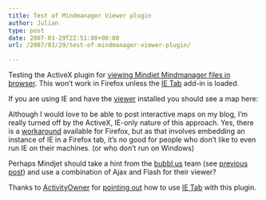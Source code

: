 ```yaml
---
title: Test of Mindmanager Viewer plugin
author: Julian
type: post
date: 2007-03-29T22:51:00+00:00
url: /2007/03/29/test-of-mindmanager-viewer-plugin/

---
```

Testing the ActiveX plugin for [viewing Mindjet Mindmanager files in browser][1]. This won&#8217;t work in Firefox unless the [IE Tab][2] add-in is loaded.

If you are using IE and have the [viewer][1] installed you should see a map here:

<!-- Mindjet Map Viewer Control Start -->

<!-- Mindjet Map Viewer Control End -->


  
Although I would love to be able to post interactive maps on my blog, I&#8217;m really turned off by the ActiveX, IE-only nature of this approach. Yes, there is a [workaround][2] available for Firefox, but as that involves embedding an instance of IE in a Firefox tab, it&#8217;s no good for people who don&#8217;t like to even run IE on their machines. (or who don&#8217;t run on Windows)

Perhaps Mindjet should take a hint from the [bubbl.us][3] team (see [previous post][4]) and use a combination of Ajax and Flash for their viewer?

Thanks to [ActivityOwner][5] for [pointing out][6] how to use [IE Tab][2] with this plugin.

 [1]: http://www.mindjet.com/us/beta/embedded_map.php?s=9
 [2]: http://ietab.mozdev.org/
 [3]: http://bubbl.us/
 [4]: https://www.synesthesia.co.uk/blog/archives/2007/03/29/testing-bubblus-plugin-for-wordpress/
 [5]: http://www.activityowner.com/
 [6]: http://www.activityowner.com/2007/03/17/using-the-mindmanager-activex-map-viewer-in-firefox/